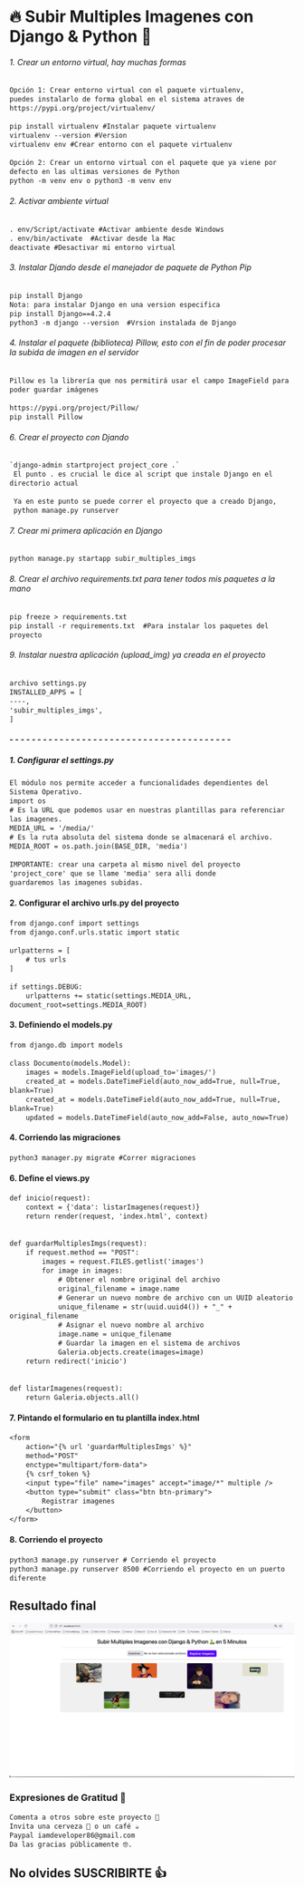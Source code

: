 # 🔥 Subir Multiples Imagenes con Django & Python 🐍

###### 1. Crear un entorno virtual, hay muchas formas

    Opción 1: Crear entorno virtual con el paquete virtualenv,
    puedes instalarlo de forma global en el sistema atraves de https://pypi.org/project/virtualenv/

    pip install virtualenv #Instalar paquete virtualenv
    virtualenv --version #Version
    virtualenv env #Crear entorno con el paquete virtualenv

    Opción 2: Crear un entorno virtual con el paquete que ya viene por defecto en las ultimas versiones de Python
    python -m venv env o python3 -m venv env

###### 2. Activar ambiente virtual

    . env/Script/activate #Activar ambiente desde Windows
    . env/bin/activate  #Activar desde la Mac
    deactivate #Desactivar mi entorno virtual

###### 3. Instalar Djando desde el manejador de paquete de Python Pip

    pip install Django
    Nota: para instalar Django en una version especifica
    pip install Django==4.2.4
    python3 -m django --version  #Vrsion instalada de Django

###### 4. Instalar el paquete (biblioteca) Pillow, esto con el fin de poder procesar la subida de imagen en el servidor

    Pillow es la librería que nos permitirá usar el campo ImageField para poder guardar imágenes

    https://pypi.org/project/Pillow/
    pip install Pillow

###### 6. Crear el proyecto con Djando

    `django-admin startproject project_core .`
     El punto . es crucial le dice al script que instale Django en el directorio actual

     Ya en este punto se puede correr el proyecto que a creado Django,
     python manage.py runserver

###### 7. Crear mi primera aplicación en Django

    python manage.py startapp subir_multiples_imgs

###### 8. Crear el archivo requirements.txt para tener todos mis paquetes a la mano

    pip freeze > requirements.txt
    pip install -r requirements.txt  #Para instalar los paquetes del proyecto

###### 9. Instalar nuestra aplicación (upload_img) ya creada en el proyecto

    archivo settings.py
    INSTALLED_APPS = [
    ----,
    'subir_multiples_imgs',
    ]

#### - - - - - - - - - - - - - - - - - - - - - - - - - - - - - - - - - - - - - - - -

##### 1. Configurar el settings.py

    El módulo nos permite acceder a funcionalidades dependientes del Sistema Operativo.
    import os
    # Es la URL que podemos usar en nuestras plantillas para referenciar las imagenes.
    MEDIA_URL = '/media/'
    # Es la ruta absoluta del sistema donde se almacenará el archivo.
    MEDIA_ROOT = os.path.join(BASE_DIR, 'media')

    IMPORTANTE: crear una carpeta al mismo nivel del proyecto 'project_core' que se llame 'media' sera alli donde
    guardaremos las imagenes subidas.

#### 2. Configurar el archivo urls.py del proyecto

    from django.conf import settings
    from django.conf.urls.static import static

    urlpatterns = [
    	# tus urls
    ]

    if settings.DEBUG:
    	urlpatterns += static(settings.MEDIA_URL, document_root=settings.MEDIA_ROOT)

#### 3. Definiendo el models.py

    from django.db import models

    class Documento(models.Model):
    	images = models.ImageField(upload_to='images/')
    	created_at = models.DateTimeField(auto_now_add=True, null=True, blank=True)
        created_at = models.DateTimeField(auto_now_add=True, null=True, blank=True)
        updated = models.DateTimeField(auto_now_add=False, auto_now=True)

#### 4. Corriendo las migraciones

    python3 manager.py migrate #Correr migraciones

#### 6. Define el views.py

    def inicio(request):
    	context = {'data': listarImagenes(request)}
    	return render(request, 'index.html', context)


    def guardarMultiplesImgs(request):
    	if request.method == "POST":
    		images = request.FILES.getlist('images')
    		for image in images:
    			# Obtener el nombre original del archivo
    			original_filename = image.name
    			# Generar un nuevo nombre de archivo con un UUID aleatorio
    			unique_filename = str(uuid.uuid4()) + "_" + original_filename
    			# Asignar el nuevo nombre al archivo
    			image.name = unique_filename
    			# Guardar la imagen en el sistema de archivos
    			Galeria.objects.create(images=image)
    	return redirect('inicio')


    def listarImagenes(request):
    	return Galeria.objects.all()

#### 7. Pintando el formulario en tu plantilla index.html

    <form
    	action="{% url 'guardarMultiplesImgs' %}"
    	method="POST"
    	enctype="multipart/form-data">
    	{% csrf_token %}
    	<input type="file" name="images" accept="image/*" multiple />
    	<button type="submit" class="btn btn-primary">
    		Registrar imagenes
    	</button>
    </form>

#### 8. Corriendo el proyecto

    python3 manage.py runserver # Corriendo el proyecto
    python3 manage.py runserver 8500 #Corriendo el proyecto en un puerto diferente

## Resultado final

![](https://raw.githubusercontent.com/urian121/imagenes-proyectos-github/master/Subir%20Multiples%20Imagenes%20con%20Django%20%20Python.png)

### Expresiones de Gratitud 🎁

    Comenta a otros sobre este proyecto 📢
    Invita una cerveza 🍺 o un café ☕
    Paypal iamdeveloper86@gmail.com
    Da las gracias públicamente 🤓.

## No olvides SUSCRIBIRTE 👍
